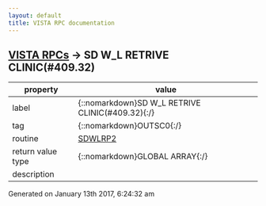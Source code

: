 ```yaml
---
layout: default
title: VISTA RPC documentation
---
```




## [VISTA RPCs](TableOfContent.md) &#8594; SD W_L RETRIVE CLINIC(#409.32) 

 property | value 
--- | --- 
 label | {::nomarkdown}SD W_L RETRIVE CLINIC(#409.32){:/}
 tag | {::nomarkdown}OUTSC0{:/}
 routine | [SDWLRP2](http://code.osehra.org/dox/Routine_SDWLRP2_source.html)
 return value type | {::nomarkdown}GLOBAL ARRAY{:/}
 description | 




 Generated on January 13th 2017, 6:24:32 am